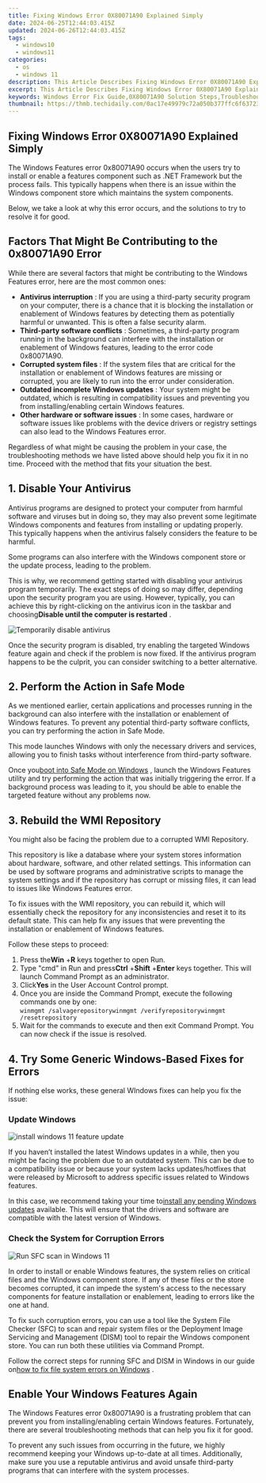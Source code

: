 ```yaml
---
title: Fixing Windows Error 0X80071A90 Explained Simply
date: 2024-06-25T12:44:03.415Z
updated: 2024-06-26T12:44:03.415Z
tags:
  - windows10
  - windows11
categories:
  - os
  - windows 11
description: This Article Describes Fixing Windows Error 0X80071A90 Explained Simply
excerpt: This Article Describes Fixing Windows Error 0X80071A90 Explained Simply
keywords: Windows Error Fix Guide,0X80071A90 Solution Steps,Troubleshoot XP Error Code,Explained Xbox7Error,Simplified WinErr0X8A90,Resolve Windows System Failure,Fix 0X80071a90 Windows Issue
thumbnail: https://thmb.techidaily.com/0ac17e49979c72a050b377ffc6f63723ef10196944c0e4d0e8d090140eaead92.jpg
---
```


## Fixing Windows Error 0X80071A90 Explained Simply

 The Windows Features error 0x80071A90 occurs when the users try to install or enable a features component such as .NET Framework but the process fails. This typically happens when there is an issue within the Windows component store which maintains the system components.

 Below, we take a look at why this error occurs, and the solutions to try to resolve it for good.

## Factors That Might Be Contributing to the 0x80071A90 Error

 While there are several factors that might be contributing to the Windows Features error, here are the most common ones:

* **Antivirus interruption** : If you are using a third-party security program on your computer, there is a chance that it is blocking the installation or enablement of Windows features by detecting them as potentially harmful or unwanted. This is often a false security alarm.
* **Third-party software conflicts** : Sometimes, a third-party program running in the background can interfere with the installation or enablement of Windows features, leading to the error code 0x80071A90.
* **Corrupted system files** : If the system files that are critical for the installation or enablement of Windows features are missing or corrupted, you are likely to run into the error under consideration.
* **Outdated incomplete Windows updates** : Your system might be outdated, which is resulting in compatibility issues and preventing you from installing/enabling certain Windows features.
* **Other hardware or software issues** : In some cases, hardware or software issues like problems with the device drivers or registry settings can also lead to the Windows Features error.

 Regardless of what might be causing the problem in your case, the troubleshooting methods we have listed above should help you fix it in no time. Proceed with the method that fits your situation the best.

## 1\. Disable Your Antivirus

 Antivirus programs are designed to protect your computer from harmful software and viruses but in doing so, they may also prevent some legitimate Windows components and features from installing or updating properly. This typically happens when the antivirus falsely considers the feature to be harmful.

 Some programs can also interfere with the Windows component store or the update process, leading to the problem.

 This is why, we recommend getting started with disabling your antivirus program temporarily. The exact steps of doing so may differ, depending upon the security program you are using. However, typically, you can achieve this by right-clicking on the antivirus icon in the taskbar and choosing**Disable until the computer is restarted** .

![Temporarily disable antivirus](https://static1.makeuseofimages.com/wordpress/wp-content/uploads/2022/06/disable-antivirus.jpg)

 Once the security program is disabled, try enabling the targeted Windows feature again and check if the problem is now fixed. If the antivirus program happens to be the culprit, you can consider switching to a better alternative.

## 2\. Perform the Action in Safe Mode

 As we mentioned earlier, certain applications and processes running in the background can also interfere with the installation or enablement of Windows features. To prevent any potential third-party software conflicts, you can try performing the action in Safe Mode.

 This mode launches Windows with only the necessary drivers and services, allowing you to finish tasks without interference from third-party software.

 Once you[boot into Safe Mode on Windows](https://www.makeuseof.com/windows-11-boot-safe-mode/) , launch the Windows Features utility and try performing the action that was initially triggering the error. If a background process was leading to it, you should be able to enable the targeted feature without any problems now.

## 3\. Rebuild the WMI Repository

 You might also be facing the problem due to a corrupted WMI Repository.

 This repository is like a database where your system stores information about hardware, software, and other related settings. This information can be used by software programs and administrative scripts to manage the system settings and if the repository has corrupt or missing files, it can lead to issues like Windows Features error.

 To fix issues with the WMI repository, you can rebuild it, which will essentially check the repository for any inconsistencies and reset it to its default state. This can help fix any issues that were preventing the installation or enablement of Windows features.

Follow these steps to proceed:

1. Press the**Win** +**R** keys together to open Run.
2. Type "cmd" in Run and press**Ctrl** +**Shift** +**Enter** keys together. This will launch Command Prompt as an administrator.
3. Click**Yes** in the User Account Control prompt.
4. Once you are inside the Command Prompt, execute the following commands one by one:  
`winmgmt /salvagerepositorywinmgmt /verifyrepositorywinmgmt /resetrepository`
5. Wait for the commands to execute and then exit Command Prompt. You can now check if the issue is resolved.

## 4\. Try Some Generic Windows-Based Fixes for Errors

 If nothing else works, these general WIndows fixes can help you fix the issue:

### Update Windows

![install windows 11 feature update](https://static1.makeuseofimages.com/wordpress/wp-content/uploads/2022/11/install-windows-11-feature-update.jpg)

 If you haven’t installed the latest Windows updates in a while, then you might be facing the problem due to an outdated system. This can be due to a compatibility issue or because your system lacks updates/hotfixes that were released by Microsoft to address specific issues related to Windows features.

 In this case, we recommend taking your time to[install any pending Windows updates](https://www.makeuseof.com/windows-11-install-updates/) available. This will ensure that the drivers and software are compatible with the latest version of Windows.

### Check the System for Corruption Errors

![Run SFC scan in Windows 11](https://static1.makeuseofimages.com/wordpress/wp-content/uploads/2023/03/sfc-scan-1-1.jpg)

 In order to install or enable Windows features, the system relies on critical files and the Windows component store. If any of these files or the store becomes corrupted, it can impede the system's access to the necessary components for feature installation or enablement, leading to errors like the one at hand.

 To fix such corruption errors, you can use a tool like the System File Checker (SFC) to scan and repair system files or the Deployment Image Servicing and Management (DISM) tool to repair the Windows component store. You can run both these utilities via Command Prompt.

 Follow the correct steps for running SFC and DISM in Windows in our guide on[how to fix file system errors on Windows](https://www.makeuseof.com/fix-file-system-errors-windows/) .

## Enable Your Windows Features Again

 The Windows Features error 0x80071A90 is a frustrating problem that can prevent you from installing/enabling certain Windows features. Fortunately, there are several troubleshooting methods that can help you fix it for good.

 To prevent any such issues from occurring in the future, we highly recommend keeping your Windows up-to-date at all times. Additionally, make sure you use a reputable antivirus and avoid unsafe third-party programs that can interfere with the system processes.


<ins class="adsbygoogle"
     style="display:block"
     data-ad-format="autorelaxed"
     data-ad-client="ca-pub-7571918770474297"
     data-ad-slot="1223367746"></ins>



<ins class="adsbygoogle"
     style="display:block"
     data-ad-client="ca-pub-7571918770474297"
     data-ad-slot="8358498916"
     data-ad-format="auto"
     data-full-width-responsive="true"></ins>


